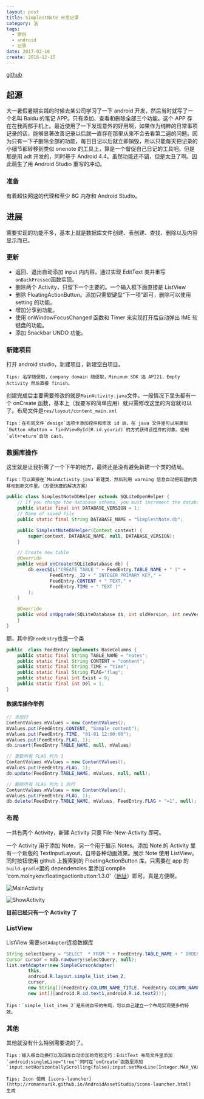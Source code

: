 ```yaml
---
layout: post
title: SimplestNote 开发记录
category: 法
tags:
  - 原创
  - android
  - 记录
date: 2017-02-18
create: 2016-12-15
---
```


[github](https://github.com/zYeoman/SimplestNote)

## 起源
大一暑假暑期实践的时候去某公司学习了一下 android 开发，然后当时就写了一个名叫 Baidu 的笔记 APP。只有添加、查看和删除全部三个功能。这个 APP 存在在我两部手机上。最近使用了一下发现意外的好用啊，如果作为纯粹的日常事项记录的话，能够显著改善记录以后就一直存在那里从来不会去看第二遍的问题。因为只有一下子删除全部的功能，每日日记以后就立即销毁，所以只能每天把记录的小细节都转移到类似 onenote 的工具上，算是一个督促自己日记的工具吧。但是那是用 adt 开发的，同时基于 Android 4.4。虽然功能还不错，但是太丑了啊。因此萌生了用 Android Studio 重写的冲动。

### 准备
有着超快网速的代理和至少 8G 内存和 Android Studio。

## 进展
需要实现的功能不多，基本上就是数据库文件创建、表创建、查找、删除以及内容显示而已。

### 更新
* 返回、退出自动添加 input 内内容。通过实现 EditText 类并重写`onBackPressed`函数实现。
* 删除两个 Activity，只留下一个主要的。一个输入框下面直接是 ListView
* 删除 FloatingActionButton。添加只需软键盘“下一项”即可，删除可以使用 setting 的功能。
* 增加分享到功能。
* 使用 onWindowFocusChanged 函数和 Timer 来实现打开后自动弹出 IME 软键盘的功能。
* 添加 Snackbar UNDO 功能。

### 新建项目
打开 android studio，新建项目，新建空白项目。

    Tips: 名字随便取，company domain 随便取，Minimum SDK 选 API21，Empty Activity 然后直接 finish。

创建完成后主要需要修改的就是`MainActivity.java`文件。一般情况下里头都有一个 onCreate 函数，基本上（我要写的简单应用）就只需修改这里的内容就可以了。布局文件是`res/layout/content_main.xml`

    Tips：在布局文件`design`选项卡添加控件和修改 id 后，在 java 文件里可以用类似`Button mButton = findViewById(R.id.yourid)`的方式获得该控件的对象。使用`alt+return`自动 cast。

### 数据库操作
这里就是让我折腾了一个下午的地方，最终还是没有避免新建一个类的结局。

    Tips：可以直接在`MainActivity.java`新建类，然后利用 warning 信息自动把新建的类移动到新文件里。（方便快捷的解决方案）

```java
public class SimplestNoteDbHelper extends SQLiteOpenHelper {
    // If you change the database schema, you must increment the database version.
    public static final int DATABASE_VERSION = 1;
    // Name of saved file
    public static final String DATABASE_NAME = "SimplestNote.db";

    public SimplestNoteDbHelper(Context context) {
        super(context, DATABASE_NAME, null, DATABASE_VERSION);
    }

    // Create new table
    @Override
    public void onCreate(SQLiteDatabase db) {
        db.execSQL("CREATE TABLE " + FeedEntry.TABLE_NAME + " (" +
                FeedEntry._ID + " INTEGER PRIMARY KEY," +
                FeedEntry.CONTENT + " TEXT," +
                FeedEntry.TIME + " TEXT )"
        );
    }

    @Override
    public void onUpgrade(SQLiteDatabase db, int oldVersion, int newVersion) {
    }
}
```

额，其中的`FeedEntry`也是一个类

```java
public  class FeedEntry implements BaseColumns {
    public static final String TABLE_NAME = "notes";
    public static final String CONTENT = "content";
    public static final String TIME = "time";
    public static final String FLAG="flag";
    public static final int Exist = 0;
    public static final int Del = 1;
}
```

#### 数据库操作举例

```java
// 添加行
ContentValues mValues = new ContentValues();
mValues.put(FeedEntry.CONTENT, "Sample content");
mValues.put(FeedEntry.TIME, "01-01 12:00:00");
mValues.put(FeedEntry.FLAG, 1);
db.insert(FeedEntry.TABLE_NAME, null, mValues)

// 更新所有 FLAG 列为 1
ContentValues mValues = new ContentValues();
mValues.put(FeedEntry.FLAG, 1);
db.update(FeedEntry.TABLE_NAME, mValues, null, null);

// 删除所有 FLAG 列为 1 的行
ContentValues mValues = new ContentValues();
mValues.put(FeedEntry.FLAG, 1);
db.delete(FeedEntry.TABLE_NAME, mValues, FeedEntry.FLAG + "=1", null);
```

### 布局
一共有两个 Activity，新建 Activity 只要 File-New-Activity 即可。

一个 Activity 用于添加 Note，另一个用于展示 Notes。添加 Note 的 Activity 里有一个新版的 TextInputLayout，自带各种动画效果。展示 Note 使用 ListView。同时按钮使用 github 上搜索到的 FloatingActionButton 库。只需要在 app 的`build.gradle`里的 dependencies 里添加`compile 'com.molnykov:floatingactionbutton:1.3.0'（[地址](https://github.com/makovkastar/FloatingActionButton)）即可。真是方便啊。

![MainActivity](https://ooo.0o0.ooo/2016/12/16/5853fe29948a2.png)

![ShowActivity](https://ooo.0o0.ooo/2016/12/16/5853fe81603c0.png)

**目前已经只有一个 Activity 了**

### ListView
ListView 需要`setAdapter`连接数据库

```java
String selectQuery = "SELECT  * FROM " + FeedEntry.TABLE_NAME + " ORDER BY " + FeedEntry._ID + " DESC;";
Cursor cursor = mdb.rawQuery(selectQuery, null);
list.setAdapter(new SimpleCursorAdapter(
        this,
        android.R.layout.simple_list_item_2,
        cursor,
        new String[]{FeedEntry.COLUMN_NAME_TITLE, FeedEntry.COLUMN_NAME_SUBTITLE},
        new int[]{android.R.id.text1,android.R.id.text2}));
```

    Tips：`simple_list_item_2`是系统自带的布局，可以自己建立一个布局实现更多的特效。

### 其他
其他就没有什么特别需要说的了。

    Tips：输入框自动换行以及回车自动添加的奇技淫巧：EditText 布局文件里添加`android:singleLine="true"`同时在`onCreate`函数里添加`input.setHorizontallyScrolling(false);input.setMaxLine(Integer.MAX_VALUE);`

    Tips: Icon 使用 [icons-launcher](http://romannurik.github.io/AndroidAssetStudio/icons-launcher.html) 生成
